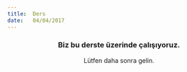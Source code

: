 ```yaml
---
title:  Ders
date:   04/04/2017
---
```


### <center>Biz bu derste üzerinde çalışıyoruz.</center>
<center>Lütfen daha sonra gelin.</center>